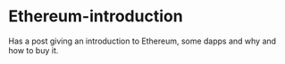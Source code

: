 # Ethereum-introduction
Has a post giving an introduction to Ethereum, some dapps and why and how to buy it.
